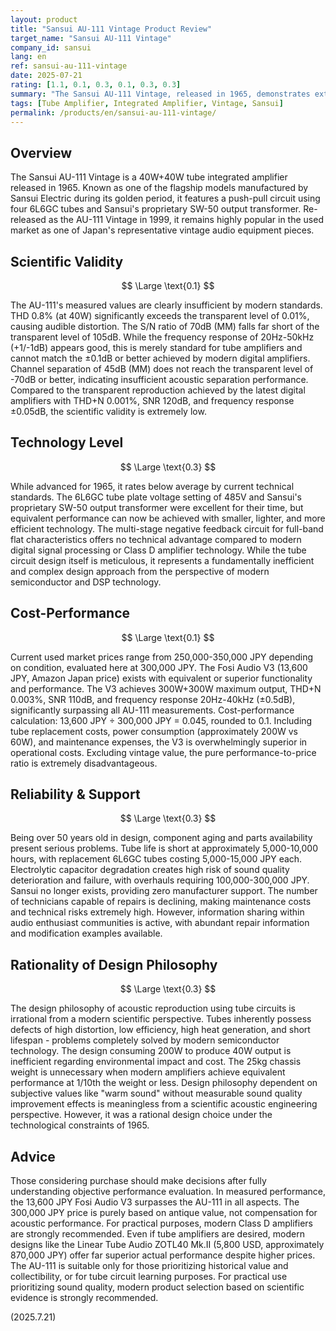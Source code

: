 ```yaml
---
layout: product
title: "Sansui AU-111 Vintage Product Review"
target_name: "Sansui AU-111 Vintage"
company_id: sansui
lang: en
ref: sansui-au-111-vintage
date: 2025-07-21
rating: [1.1, 0.1, 0.3, 0.1, 0.3, 0.3]
summary: "The Sansui AU-111 Vintage, released in 1965, demonstrates extremely low scientific validity when compared to modern digital equipment due to measured values of THD 0.8% and S/N ratio 70dB. With a price of 300,000 JPY against the Fosi Audio V3 (13,600 JPY) offering equivalent functionality, cost-performance is significantly inferior."
tags: [Tube Amplifier, Integrated Amplifier, Vintage, Sansui]
permalink: /products/en/sansui-au-111-vintage/
---
```


## Overview

The Sansui AU-111 Vintage is a 40W+40W tube integrated amplifier released in 1965. Known as one of the flagship models manufactured by Sansui Electric during its golden period, it features a push-pull circuit using four 6L6GC tubes and Sansui's proprietary SW-50 output transformer. Re-released as the AU-111 Vintage in 1999, it remains highly popular in the used market as one of Japan's representative vintage audio equipment pieces.

## Scientific Validity

$$ \Large \text{0.1} $$

The AU-111's measured values are clearly insufficient by modern standards. THD 0.8% (at 40W) significantly exceeds the transparent level of 0.01%, causing audible distortion. The S/N ratio of 70dB (MM) falls far short of the transparent level of 105dB. While the frequency response of 20Hz-50kHz (+1/-1dB) appears good, this is merely standard for tube amplifiers and cannot match the ±0.1dB or better achieved by modern digital amplifiers. Channel separation of 45dB (MM) does not reach the transparent level of -70dB or better, indicating insufficient acoustic separation performance. Compared to the transparent reproduction achieved by the latest digital amplifiers with THD+N 0.001%, SNR 120dB, and frequency response ±0.05dB, the scientific validity is extremely low.

## Technology Level

$$ \Large \text{0.3} $$

While advanced for 1965, it rates below average by current technical standards. The 6L6GC tube plate voltage setting of 485V and Sansui's proprietary SW-50 output transformer were excellent for their time, but equivalent performance can now be achieved with smaller, lighter, and more efficient technology. The multi-stage negative feedback circuit for full-band flat characteristics offers no technical advantage compared to modern digital signal processing or Class D amplifier technology. While the tube circuit design itself is meticulous, it represents a fundamentally inefficient and complex design approach from the perspective of modern semiconductor and DSP technology.

## Cost-Performance

$$ \Large \text{0.1} $$

Current used market prices range from 250,000-350,000 JPY depending on condition, evaluated here at 300,000 JPY. The Fosi Audio V3 (13,600 JPY, Amazon Japan price) exists with equivalent or superior functionality and performance. The V3 achieves 300W+300W maximum output, THD+N 0.003%, SNR 110dB, and frequency response 20Hz-40kHz (±0.5dB), significantly surpassing all AU-111 measurements. Cost-performance calculation: 13,600 JPY ÷ 300,000 JPY = 0.045, rounded to 0.1. Including tube replacement costs, power consumption (approximately 200W vs 60W), and maintenance expenses, the V3 is overwhelmingly superior in operational costs. Excluding vintage value, the pure performance-to-price ratio is extremely disadvantageous.

## Reliability & Support

$$ \Large \text{0.3} $$

Being over 50 years old in design, component aging and parts availability present serious problems. Tube life is short at approximately 5,000-10,000 hours, with replacement 6L6GC tubes costing 5,000-15,000 JPY each. Electrolytic capacitor degradation creates high risk of sound quality deterioration and failure, with overhauls requiring 100,000-300,000 JPY. Sansui no longer exists, providing zero manufacturer support. The number of technicians capable of repairs is declining, making maintenance costs and technical risks extremely high. However, information sharing within audio enthusiast communities is active, with abundant repair information and modification examples available.

## Rationality of Design Philosophy

$$ \Large \text{0.3} $$

The design philosophy of acoustic reproduction using tube circuits is irrational from a modern scientific perspective. Tubes inherently possess defects of high distortion, low efficiency, high heat generation, and short lifespan - problems completely solved by modern semiconductor technology. The design consuming 200W to produce 40W output is inefficient regarding environmental impact and cost. The 25kg chassis weight is unnecessary when modern amplifiers achieve equivalent performance at 1/10th the weight or less. Design philosophy dependent on subjective values like "warm sound" without measurable sound quality improvement effects is meaningless from a scientific acoustic engineering perspective. However, it was a rational design choice under the technological constraints of 1965.

## Advice

Those considering purchase should make decisions after fully understanding objective performance evaluation. In measured performance, the 13,600 JPY Fosi Audio V3 surpasses the AU-111 in all aspects. The 300,000 JPY price is purely based on antique value, not compensation for acoustic performance. For practical purposes, modern Class D amplifiers are strongly recommended. Even if tube amplifiers are desired, modern designs like the Linear Tube Audio ZOTL40 Mk.II (5,800 USD, approximately 870,000 JPY) offer far superior actual performance despite higher prices. The AU-111 is suitable only for those prioritizing historical value and collectibility, or for tube circuit learning purposes. For practical use prioritizing sound quality, modern product selection based on scientific evidence is strongly recommended.

(2025.7.21)